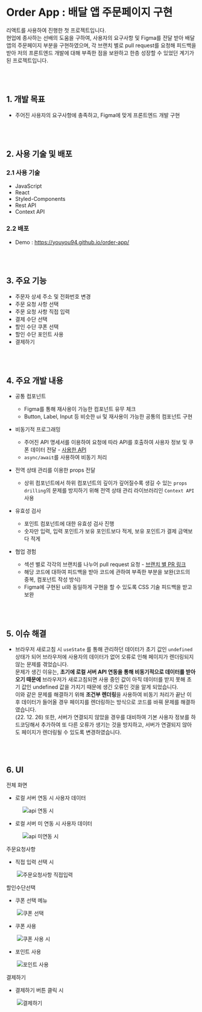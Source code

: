 # Order App : 배달 앱 주문페이지 구현

리액트를 사용하여 진행한 첫 프로젝트입니다.
</br>
현업에 종사하는 선배의 도움을 구하여, 사용자의 요구사항 및 Figma를 전달 받아 배달 앱의 주문페이지 부분을 구현하였으며, 각 브랜치 별로 pull request를 요청해 피드백을 받아 저의 프론트엔드 개발에 대해 부족한 점을 보완하고 한층 성장할 수 있었던 계기가 된 프로젝트입니다.

</br>
</br>

## 1. 개발 목표

- 주어진 사용자의 요구사항에 충족하고, Figma에 맞게 프론트엔드 개발 구현

</br>
</br>

## 2. 사용 기술 및 배포

### 2.1 사용 기술

- JavaScript
- React
- Styled-Components
- Rest API
- Context API

### 2.2 배포

- Demo : https://youyou94.github.io/order-app/

</br>
</br>

## 3. 주요 기능

- 주문자 상세 주소 및 전화번호 변경
- 주문 요청 사항 선택
- 주문 요청 사항 직접 입력
- 결제 수단 선택
- 할인 수단 쿠폰 선택
- 할인 수단 포인트 사용
- 결제하기

</br>
</br>

## 4. 주요 개발 내용

- 공통 컴포넌트

  - Figma를 통해 재사용이 가능한 컴포넌트 유무 체크
  - Button, Label, Input 등 비슷한 ui 및 재사용이 가능한 공통의 컴포넌트 구현

- 비동기적 프로그래밍

  - 주어진 API 명세서를 이용하여 요청에 따라 API를 호출하여 사용자 정보 및 쿠폰 데이터 전달 - [사용한 API](https://github.com/grapgrap/homework-api)
  - `async/await`를 사용하여 비동기 처리

- 전역 상태 관리를 이용한 props 전달

  - 상위 컴포넌트에서 하위 컴포넌트의 깊이가 깊어질수록 생길 수 있는 `props drilling`의 문제를 방지하기 위해 전역 상태 관리 라이브러리인 `Context API` 사용

- 유효성 검사

  - 포인트 컴포넌트에 대한 유효성 검사 진행
  - 숫자만 입력, 입력 포인트가 보유 포인트보다 적게, 보유 포인트가 결제 금액보다 적게

- 협업 경험
  - 섹션 별로 각각의 브랜치를 나누어 pull request 요청 - [브랜치 별 PR 링크](https://github.com/YouYou94/order-app/pulls?q=is%3Apr+is%3Aclosed)
  - 해당 코드에 대하여 피드백을 받아 코드에 관하여 부족한 부분을 보완(코드의 중복, 컴포넌트 작성 방식)
  - Figma에 구현된 ui와 동일하게 구현을 할 수 있도록 CSS 기술 피드백을 받고 보완

</br>
</br>

## 5. 이슈 해결

- 브라우저 새로고침 시 `useState` 를 통해 관리하던 데이터가 초기 값인 `undefined` 상태가 되어 브라우저에 사용자의 데이터가 없어 오류로 인해 페이지가 렌더링되지 않는 문제를 겪었습니다.
  </br>
  문제가 생긴 이유는, **초기에 로컬 서버 API 연동을 통해 비동기적으로 데이터를 받아오기 때문에** 브라우저가 새로고침되면 사용 중인 값이 아직 데이터를 받지 못해 초기 값인 undefined 값을 가지기 때문에 생긴 오류인 것을 알게 되었습니다.
  </br>
  이와 같은 문제를 해결하기 위해 **조건부 렌더링**을 사용하여 비동기 처리가 끝난 이후 데이터가 들어올 경우 페이지를 렌더링하는 방식으로 코드를 바꿔 문제를 해결하였습니다.
  </br>
  (22. 12. 26) 또한, 서버가 연결되지 않았을 경우를 대비하여 기본 사용자 정보를 하드코딩해서 추가하여 또 다른 오류가 생기는 것을 방지하고, 서버가 연결되지 않아도 페이지가 렌더링될 수 있도록 변경하였습니다.

</br>
</br>

## 6. UI

전체 화면

- 로컬 서버 연동 시 사용자 데이터

&nbsp; &nbsp; &nbsp; &nbsp; &nbsp; &nbsp;<img src='src/assets/api 연동 시.JPG' alt="api 연동 시" />

- 로컬 서버 미 연동 시 사용자 데이터

&nbsp; &nbsp; &nbsp; &nbsp; &nbsp; &nbsp;<img src='src/assets/api 미연동 시.JPG' alt="api 미연동 시" />

주문요청사항

- 직접 입력 선택 시

  &nbsp;<img src='src/assets/주문요청사항 직접입력.JPG' alt="주문요청사항 직접입력">

할인수단선택

- 쿠폰 선택 메뉴

  &nbsp;<img src='src/assets/쿠폰 선택.JPG' alt="쿠폰 선택">

- 쿠폰 사용

  &nbsp;<img src='src/assets/쿠폰 사용 시.JPG' alt="쿠폰 사용 시">

- 포인트 사용

  &nbsp;<img src='src/assets/포인트 사용.JPG' alt="포인트 사용">

결제하기

- 결제하기 버튼 클릭 시

  &nbsp;<img src='src/assets/결제하기.JPG' alt="결제하기">
